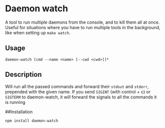 # Daemon watch
A tool to run multiple daemons from the console, and to kill them all at once. Useful for situations where you have to run multiple tools in the background, like when setting up `make watch`.

## Usage

```
daemon-watch [cmd --name <name> [--cwd <cwd>]]*
```

## Description

Will run all the passed commands and forward their `stdout` and `stderr`, prepended with the given name. If you send `SIGINT` (with control + c) or `SIGTERM` to daemon-watch, it will forward the signals to all the commands it is running

##Installation

```
npm install daemon-watch
```
